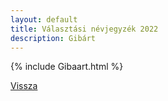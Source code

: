 ```yaml
---
layout: default
title: Választási névjegyzék 2022
description: Gibárt
---
```


{% include Gibaart.html %}

[Vissza](./)